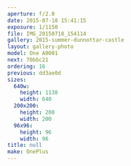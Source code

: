 ```yaml
---
aperture: f/2.0
date: 2015-07-18 15:41:15
exposure: 1/1150
file: IMG_20150718_154114
gallery: 2015-summer-dunnottar-castle
layout: gallery-photo
model: One A0001
next: 70bbc21
ordering: 16
previous: dd3ae0d
sizes:
  640w:
    height: 1138
    width: 640
  200x200:
    height: 200
    width: 200
  96x96:
    height: 96
    width: 96
title: null
make: OnePlus
---
```

